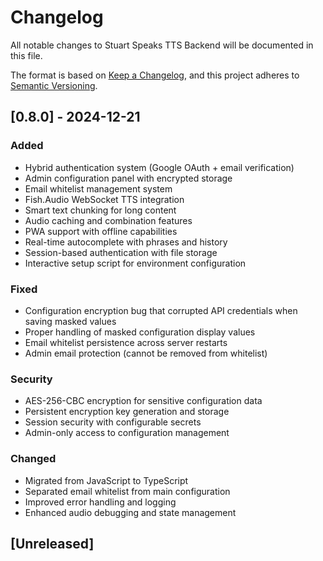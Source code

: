 # Changelog

All notable changes to Stuart Speaks TTS Backend will be documented in this file.

The format is based on [Keep a Changelog](https://keepachangelog.com/en/1.0.0/),
and this project adheres to [Semantic Versioning](https://semver.org/spec/v2.0.0.html).

## [0.8.0] - 2024-12-21

### Added
- Hybrid authentication system (Google OAuth + email verification)
- Admin configuration panel with encrypted storage
- Email whitelist management system
- Fish.Audio WebSocket TTS integration
- Smart text chunking for long content
- Audio caching and combination features
- PWA support with offline capabilities
- Real-time autocomplete with phrases and history
- Session-based authentication with file storage
- Interactive setup script for environment configuration

### Fixed
- Configuration encryption bug that corrupted API credentials when saving masked values
- Proper handling of masked configuration display values
- Email whitelist persistence across server restarts
- Admin email protection (cannot be removed from whitelist)

### Security
- AES-256-CBC encryption for sensitive configuration data
- Persistent encryption key generation and storage
- Session security with configurable secrets
- Admin-only access to configuration management

### Changed
- Migrated from JavaScript to TypeScript
- Separated email whitelist from main configuration
- Improved error handling and logging
- Enhanced audio debugging and state management

## [Unreleased]

